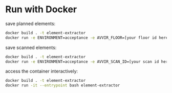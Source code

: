 # Run with Docker

save planned elements:
```bash
docker build . -t element-extractor
docker run -e ENVIRONMENT=acceptance -e AVVIR_FLOOR=[your floor id here] -v [path to ifc directory]:/workspace element-extractor --ifc /workspace/[your-ifc.ifc]
```

save scanned elements:
```bash
docker build . -t element-extractor
docker run -e ENVIRONMENT=acceptance -e AVVIR_SCAN_ID=[your scan id here] -v [path to ifc directory]:/workspace element-extractor --ifc /workspace/[your-ifc.ifc] --progress
```


access the container interactively:
```bash
docker build . -t element-extractor
docker run -it --entrypoint bash element-extractor
```